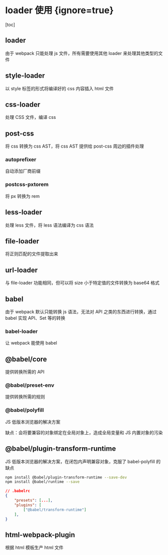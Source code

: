 # loader 使用 {ignore=true}

[toc]

## loader

由于 webpack 只能处理 js 文件，所有需要使用其他 loader 来处理其他类型的文件

## style-loader

以 style 标签的形式将编译好的 css 内容插入 html 文件

## css-loader

处理 CSS 文件，编译 css

## post-css

将 css 转换为 css AST，将 css AST 提供给 post-css 周边的插件处理

### autoprefixer

自动添加厂商前缀

### postcss-pxtorem

将 px 转换为 rem

## less-loader

处理 less 文件，将 less 语法编译为 css 语法

## file-loader

将正则匹配的文件提取出来

## url-loader

与 file-loader 功能相同，但可以将 size 小于特定值的文件转换为 base64 格式

## babel

由于 webpack 默认只能转换 js 语法，无法对 API 之类的东西进行转换，通过 babel 实现 API、Set 等的转换

### babel-loader

让 webpack 能使用 babel

## @babel/core

提供转换所需的 API

### @babel/preset-env

提供转换所需的规则

### @babel/polyfill

JS 低版本浏览器的解决方案

缺点：会将要兼容的对象绑定在全局对象上，造成全局变量和 JS 内置对象的污染

## @babel/plugin-transform-runtime

JS 低版本浏览器的解决方案，在闭包内声明兼容对象，克服了 babel-polyfill 的缺点

```bash
npm install @babel/plugin-transform-runtime --save-dev
npm install @babel/runtime --save
```

```json
// .babelrc
{
    "presets": [...],
    "plugins": [
        ["@babel/transform-runtime"]
    ],
}
```

## html-webpack-plugin

根据 html 模板生产 html 文件